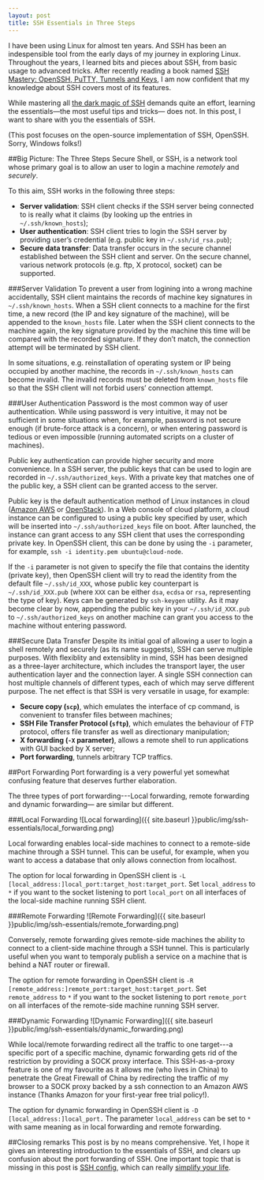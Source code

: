 ```yaml
---
layout: post
title: SSH Essentials in Three Steps
---
```


I have been using Linux for almost ten years. And SSH has been an indespensible
tool from the early days of my journey in exploring Linux. Throughout the
years, I learned bits and pieces about SSH, from basic usage to advanced
tricks. After recently reading a book named [SSH Mastery: OpenSSH, PuTTY,
Tunnels and
Keys](http://www.amazon.com/SSH-Mastery-OpenSSH-PuTTY-Tunnels/dp/1470069717/),
I am now confident that my knowledge about SSH covers most of its features.

While mastering all [the dark magic of SSH](https://vimeo.com/54505525) demands
quite an effort, learning the essentials—the most useful tips and tricks— does
not. In this post, I want to share with you the essentials of SSH.

(This post focuses on the open-source implementation of SSH, OpenSSH. Sorry, Windows folks!)

##Big Picture: The Three Steps
Secure Shell, or SSH, is a network tool whose primary goal is to allow an user
to login a machine *remotely* and *securely*. 

To this aim, SSH works in the following three steps:

* **Server validation**: SSH client checks if the SSH server being connected to is really what it claims (by looking up the entries in `~/.ssh/known_hosts`);
* **User authentication**: SSH client tries to login the SSH server by providing user’s credential (e.g. public key in `~/.ssh/id_rsa.pub`);
* **Secure data transfer**: Data transfer occurs in the secure channel established between the SSH client and server. On the secure channel, various network protocols (e.g. ftp, X protocol, socket) can be supported.

###Server Validation
To prevent a user from logining into a wrong machine accidentally, SSH client
maintains the records of machine key signatures in `~/.ssh/known_hosts`. When a
SSH client connects to a machine for the first time, a new record (the IP and
key signature of the machine), will be appended to the `known_hosts` file.
Later when the SSH client connects to the machine again, the key signature
provided by the machine this time will be compared with the recorded signature.
If they don’t match, the connection attempt will be terminated by SSH client.

In some situations, e.g. reinstallation of operating system or IP being
occupied by another machine, the records in `~/.ssh/known_hosts` can become
invalid. The invalid records must be deleted from `known_hosts` file so that
the SSH client will not forbid users’ connection attempt.

###User Authentication
Password is the most common way of user authentication. While using password is
very intuitive, it may not be sufficient in some situations when, for example,
password is not secure enough (if brute-force attack is a concern), or when
entering password is tedious or even impossible (running automated scripts on a
cluster of machines). 

Public key authentication can provide higher security and more convenience. In
a SSH server, the public keys that can be used to login are recorded in
`~/.ssh/authorized_keys`. With a private key that matches one of the public
key, a SSH client can be granted access to the server.

Public key is the default authentication method of Linux instances in cloud
([Amazon AWS](aws.amazon.com) or [OpenStack](https://www.openstack.org/)). In a
Web console of cloud platform, a cloud instance can be configured to using a
public key specified by user, which will be inserted into
`~/.ssh/authorized_keys` file on boot. After launched, the instance can grant
access to any SSH client that uses the corresponding private key. In OpenSSH
client, this can be done by using the `-i` parameter, for example,  `ssh -i
identity.pem ubuntu@cloud-node`.  

If the `-i` parameter is not given to specify the file that contains the
identity (private key), then OpenSSH client will try to read the identity from
the default file `~/.ssh/id_XXX`, whose public key counterpart is
`~/.ssh/id_XXX.pub` (where `XXX` can be either `dsa`, `ecdsa` or `rsa`,
representing the type of key). Keys can be generated by `ssh-keygen` utility.
As it may become clear by now, appending the public key in your
`~/.ssh/id_XXX.pub` to `~/.ssh/authorized_keys` on another machine can grant
you access to the machine without entering password.

###Secure Data Transfer
Despite its initial goal of allowing a user to login a shell remotely and
securely (as its name suggests), SSH can serve multiple purposes. With
flexiblity and extensiblity in mind, SSH has been designed as a three-layer
architecture, which includes the transport layer, the user authentication layer
and the connection layer. A single SSH connection can host multiple channels of
different types, each of which may serve different purpose. The net effect is
that SSH is very versatile in usage, for example:

* **Secure copy (`scp`)**, which emulates the interface of cp command, is convenient to transfer files between machines;
* **SSH File Transfer Protocol (`sftp`)**, which emulates the behaviour of FTP protocol, offers file transfer as well as directionary manipulation;
* **X forwarding (`-X` parameter)**, allows a remote shell to run applications with GUI backed by X server;
* **Port forwarding**, tunnels arbitrary TCP traffics.

##Port Forwarding
Port forwarding is a very powerful yet somewhat confusing feature that deserves
further elaboration.

The three types of port forwarding---Local forwarding, remote forwarding and
dynamic forwarding— are similar but different.

###Local Forwarding
![Local forwarding]({{ site.baseurl }}public/img/ssh-essentials/local_forwarding.png)

Local forwarding enables local-side machines  to connect to a remote-side
machine through a SSH tunnel. This can be useful, for example, when you want to
access  a database that only allows connection from localhost. 

The option for local forwarding in OpenSSH client is `-L
[local_address:]local_port:target_host:target_port`. Set `local_address` to `*`
if you want to the socket listening to port `local_port` on all interfaces of
the local-side machine running SSH client.

###Remote Forwarding
![Remote Forwarding]({{ site.baseurl }}public/img/ssh-essentials/remote_forwarding.png)

Conversely, remote forwarding gives remote-side machines the ability to connect
to a client-side machine through a SSH tunnel. This is particularly useful when
you want to temporaly publish a service on a machine that is behind a NAT
router or firewall.

The option for remote forwarding in OpenSSH client is `-R
[remote_address:]remote_port:target_host:target_port`. Set `remote_address` to
`*` if you want to the socket listening to port `remote_port` on all interfaces
of the remote-side machine running SSH server.

###Dynamic Forwarding
![Dynamic Forwarding]({{ site.baseurl }}public/img/ssh-essentials/dynamic_forwarding.png)

While local/remote forwarding redirect all the traffic to one target---a
specific port of a specific machine, dynamic forwarding gets rid of the
restriction by providing a SOCK proxy interface.  This SSH-as-a-proxy feature
is one of my favourite as it allows me (who lives in China) to penetrate the
Great Firewall of China by redirecting the traffic of my browser to a SOCK
proxy backed by a ssh connection to an Amazon AWS instance (Thanks Amazon for 
your first-year free trial policy!).

The option for dynamic forwarding in OpenSSH client is `-D
[local_address:]local_port.` The parameter `local_address` can be set to `*`
with same meaning as in local forwarding and remote forwarding.

##Closing remarks
This post is by no means comprehensive. Yet, I hope it gives an interesting
introduction to the essentials of SSH, and clears up confusion about the port
forwarding of SSH. One important topic that is missing in this post is [SSH
config](http://linux.die.net/man/5/ssh_config), which can really [simplify your
life](http://nerderati.com/2011/03/17/simplify-your-life-with-an-ssh-config-file/).
